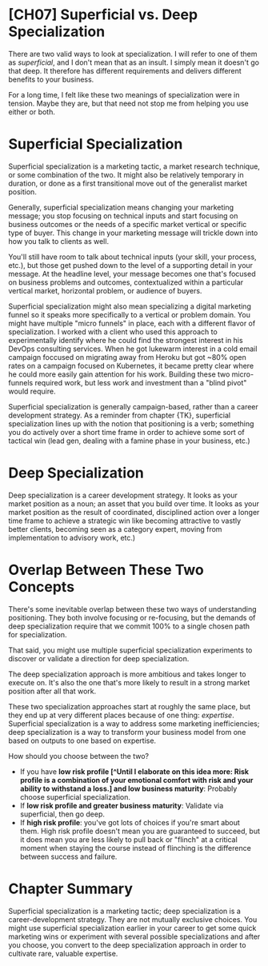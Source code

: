 # [CH07] Superficial vs. Deep Specialization

There are two valid ways to look at specialization. I will refer to one of them as *superficial*, and I don't mean that as an insult. I simply mean it doesn't go that deep. It therefore has different requirements and delivers different benefits to your business.

For a long time, I felt like these two meanings of specialization were in tension. Maybe they are, but that need not stop me from helping you use either or both.

# Superficial Specialization

Superficial specialization is a marketing tactic, a market research technique, or some combination of the two. It might also be relatively temporary in duration, or done as a first transitional move out of the generalist market position.

Generally, superficial specialization means changing your marketing message; you stop focusing on technical inputs and start focusing on business outcomes or the needs of a specific market vertical or specific type of buyer. This change in your marketing message will trickle down into how you talk to clients as well.

You'll still have room to talk about technical inputs (your skill, your process, etc.), but those get pushed down to the level of a supporting detail in your message. At the headline level, your message becomes one that's focused on business problems and outcomes, contextualized within a particular vertical market, horizontal problem, or audience of buyers.

Superficial specialization might also mean specializing a digital marketing funnel so it speaks more specifically to a vertical or problem domain. You might have multiple "micro funnels" in place, each with a different flavor of specialization. I worked with a client who used this approach to experimentally identify where he could find the strongest interest in his DevOps consulting services. When he got lukewarm interest in a cold email campaign foccused on migrating away from Heroku but got \~80% open rates on a campaign focused on Kubernetes, it became pretty clear where he could more easily gain attention for his work. Building these two micro-funnels required work, but less work and investment than a "blind pivot" would require.

Superficial specialization is generally campaign-based, rather than a career development strategy. As a reminder from chapter {TK}, superficial specialization lines up with the notion that positioning is a verb; something you do actively over a short time frame in order to achieve some sort of tactical win (lead gen, dealing with a famine phase in your business, etc.)

# Deep Specialization

Deep specialization is a career development strategy. It looks as your market position as a noun; an asset that you build over time. It looks as your market position as the result of coordinated, disciplined action over a longer time frame to achieve a strategic win like becoming attractive to vastly better clients, becoming seen as a category expert, moving from implementation to advisory work, etc.)

# Overlap Between These Two Concepts

There's some inevitable overlap between these two ways of understanding positioning. They both involve focusing or re-focusing, but the demands of deep specialization require that we commit 100% to a single chosen path for specialization.

That said, you might use multiple superficial specialization experiments to discover or validate a direction for deep specialization.

The deep specialization approach is more ambitious and takes longer to execute on. It's also the one that's more likely to result in a strong market position after all that work.

These two specialization approaches start at roughly the same place, but they end up at very different places because of one thing: *expertise*. Superficial specialization is a way to address some marketing inefficiencies; deep specialization is a way to transform your business model from one based on outputs to one based on expertise.

How should you choose between the two?

- If you have **low risk profile [^Until I elaborate on this idea more: Risk profile is a combination of your emotional comfort with risk and your ability to withstand a loss.] and low business maturity**: Probably choose superficial specialization.
- If **low risk profile and greater business maturity**: Validate via superficial, then go deep.
- If **high risk profile**: you've got lots of choices if you're smart about them. High risk profile doesn't mean you are guaranteed to succeed, but it does mean you are less likely to pull back or "flinch" at a critical moment when staying the course instead of flinching is the difference between success and failure.

# Chapter Summary

Superficial specialization is a marketing tactic; deep specialization is a career-development strategy. They are not mutually exclusive choices. You might use superficial specialization earlier in your career to get some quick marketing wins or experiment with several possible specializations and after you choose, you convert to the deep specialization approach in order to cultivate rare, valuable expertise.